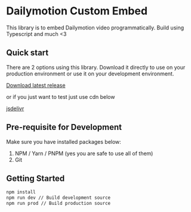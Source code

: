 # Dailymotion Custom Embed

This library is to embed Dailymotion video programmatically. Build using Typescript and much <3

## Quick start

There are 2 options using this library. Download it directly to use on your production environment or use it on your development environment. 

[Download latest release](https://github.com/DMVS-APAC/dm-custom-embed/archive/v1.1.0.zip)

or if you just want to test just use cdn below

[jsdelivr](https://cdn.jsdelivr.net/npm/@dmvs-apac/dm-custom-embed@1.1.0/dist/dm-ce.min.js)

## Pre-requisite for Development

Make sure you have installed packages below:

1. NPM / Yarn / PNPM (yes you are safe to use all of them)
2. Git

## Getting Started

```bash
npm install
npm run dev // Build development source
npm run prod // Build production source
```




